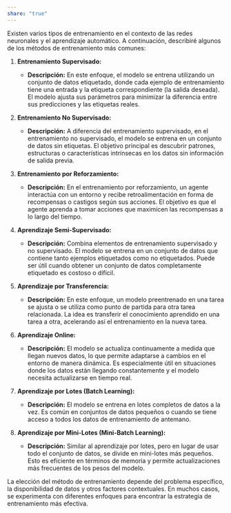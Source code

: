 ```yaml
---
share: "true"
---
```


Existen varios tipos de entrenamiento en el contexto de las redes neuronales y el aprendizaje automático. A continuación, describiré algunos de los métodos de entrenamiento más comunes:

1. **Entrenamiento Supervisado:**
   - **Descripción:** En este enfoque, el modelo se entrena utilizando un conjunto de datos etiquetado, donde cada ejemplo de entrenamiento tiene una entrada y la etiqueta correspondiente (la salida deseada). El modelo ajusta sus parámetros para minimizar la diferencia entre sus predicciones y las etiquetas reales.

2. **Entrenamiento No Supervisado:**
   - **Descripción:** A diferencia del entrenamiento supervisado, en el entrenamiento no supervisado, el modelo se entrena en un conjunto de datos sin etiquetas. El objetivo principal es descubrir patrones, estructuras o características intrínsecas en los datos sin información de salida previa.

3. **Entrenamiento por Reforzamiento:**
   - **Descripción:** En el entrenamiento por reforzamiento, un agente interactúa con un entorno y recibe retroalimentación en forma de recompensas o castigos según sus acciones. El objetivo es que el agente aprenda a tomar acciones que maximicen las recompensas a lo largo del tiempo.

4. **Aprendizaje Semi-Supervisado:**
   - **Descripción:** Combina elementos de entrenamiento supervisado y no supervisado. El modelo se entrena en un conjunto de datos que contiene tanto ejemplos etiquetados como no etiquetados. Puede ser útil cuando obtener un conjunto de datos completamente etiquetado es costoso o difícil.

5. **Aprendizaje por Transferencia:**
   - **Descripción:** En este enfoque, un modelo preentrenado en una tarea se ajusta o se utiliza como punto de partida para otra tarea relacionada. La idea es transferir el conocimiento aprendido en una tarea a otra, acelerando así el entrenamiento en la nueva tarea.

6. **Aprendizaje Online:**
   - **Descripción:** El modelo se actualiza continuamente a medida que llegan nuevos datos, lo que permite adaptarse a cambios en el entorno de manera dinámica. Es especialmente útil en situaciones donde los datos están llegando constantemente y el modelo necesita actualizarse en tiempo real.

7. **Aprendizaje por Lotes (Batch Learning):**
   - **Descripción:** El modelo se entrena en lotes completos de datos a la vez. Es común en conjuntos de datos pequeños o cuando se tiene acceso a todos los datos de entrenamiento de antemano.

8. **Aprendizaje por Mini-Lotes (Mini-Batch Learning):**
   - **Descripción:** Similar al aprendizaje por lotes, pero en lugar de usar todo el conjunto de datos, se divide en mini-lotes más pequeños. Esto es eficiente en términos de memoria y permite actualizaciones más frecuentes de los pesos del modelo.

La elección del método de entrenamiento depende del problema específico, la disponibilidad de datos y otros factores contextuales. En muchos casos, se experimenta con diferentes enfoques para encontrar la estrategia de entrenamiento más efectiva.